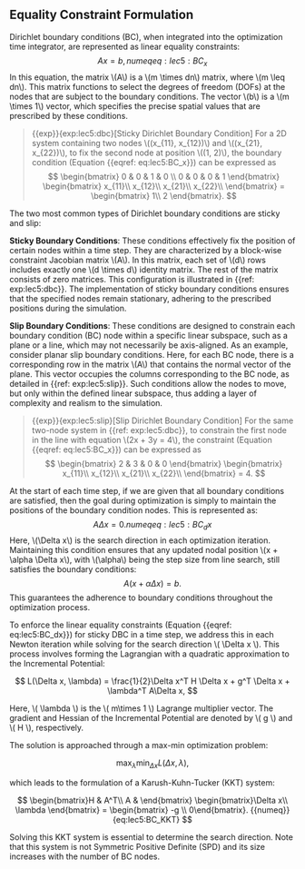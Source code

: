## Equality Constraint Formulation

Dirichlet boundary conditions (BC), when integrated into the optimization time integrator, are represented as linear equality constraints:
$$
    A x = b,
    {{numeq}}{eq:lec5:BC_x}
$$
In this equation, the matrix \\(A\\) is a \\(m \times dn\\) matrix, where \\(m \leq dn\\). This matrix functions to select the degrees of freedom (DOFs) at the nodes that are subject to the boundary conditions. The vector \\(b\\) is a \\(m \times 1\\) vector, which specifies the precise spatial values that are prescribed by these conditions. 

> {{exp}}{exp:lec5:dbc}[Sticky Dirichlet Boundary Condition]
For a 2D system containing two nodes \\((x_{11}, x_{12})\\) and \\((x_{21}, x_{22})\\), to fix the second node at position \\((1, 2)\\), the boundary condition (Equation {{eqref: eq:lec5:BC_x}}) can be expressed as
$$
    \begin{bmatrix}
      0 & 0 & 1 & 0 \\
      0 & 0 & 0 & 1
    \end{bmatrix}  
    \begin{bmatrix}
      x_{11}\\
      x_{12}\\
      x_{21}\\
      x_{22}\\
    \end{bmatrix}
    = 
    \begin{bmatrix}
      1\\
      2
    \end{bmatrix}.
$$

The two most common types of Dirichlet boundary conditions are sticky and slip:

**Sticky Boundary Conditions**: These conditions effectively fix the position of certain nodes within a time step. They are characterized by a block-wise constraint Jacobian matrix \\(A\\). In this matrix, each set of \\(d\\) rows includes exactly one \\(d \times d\\) identity matrix. The rest of the matrix consists of zero matrices. This configuration is illustrated in {{ref: exp:lec5:dbc}}. The implementation of sticky boundary conditions ensures that the specified nodes remain stationary, adhering to the prescribed positions during the simulation.

**Slip Boundary Conditions**: These conditions are designed to constrain each boundary condition (BC) node within a specific linear subspace, such as a plane or a line, which may not necessarily be axis-aligned. As an example, consider planar slip boundary conditions. Here, for each BC node, there is a corresponding row in the matrix \\(A\\) that contains the normal vector of the plane. This vector occupies the columns corresponding to the BC node, as detailed in {{ref: exp:lec5:slip}}. Such conditions allow the nodes to move, but only within the defined linear subspace, thus adding a layer of complexity and realism to the simulation.

> {{exp}}{exp:lec5:slip}[Slip Dirichlet Boundary Condition]
For the same two-node system in {{ref: exp:lec5:dbc}}, to constrain the first node in the line with equation \\(2x + 3y = 4\\), the constraint (Equation {{eqref: eq:lec5:BC_x}}) can be expressed as
$$
    \begin{bmatrix}
      2 & 3 & 0 & 0
    \end{bmatrix}  
    \begin{bmatrix}
      x_{11}\\
      x_{12}\\
      x_{21}\\
      x_{22}\\
    \end{bmatrix}
    = 4.
$$

At the start of each time step, if we are given that all boundary conditions are satisfied, then the goal during optimization is simply to maintain the positions of the boundary condition nodes. This is represented as:
$$
    A \Delta x = 0.
    {{numeq}}{eq:lec5:BC_dx}
$$
Here, \\(\Delta x\\) is the search direction in each optimization iteration. Maintaining this condition ensures that any updated nodal position \\(x + \alpha \Delta x\\), with \\(\alpha\\) being the step size from line search, still satisfies the boundary conditions:
$$
    A (x + \alpha \Delta x) = b.
$$
This guarantees the adherence to boundary conditions throughout the optimization process.

To enforce the linear equality constraints (Equation {{eqref: eq:lec5:BC_dx}}) for sticky DBC in a time step, we address this in each Newton iteration while solving for the search direction \\( \Delta x \\). This process involves forming the Lagrangian with a quadratic approximation to the Incremental Potential:

$$
    L(\Delta x, \lambda) = \frac{1}{2}\Delta x^T H \Delta x + g^T \Delta x + \lambda^T A\Delta x,
$$

Here, \\( \lambda \\) is the \\( m\times 1 \\) Lagrange multiplier vector. The gradient and Hessian of the Incremental Potential are denoted by \\( g \\) and \\( H \\), respectively.

The solution is approached through a max-min optimization problem:

$$
    \max_\lambda \min_{\Delta x} L(\Delta x, \lambda),
$$

which leads to the formulation of a Karush-Kuhn-Tucker (KKT) system:

$$
    \begin{bmatrix}H & A^T\\ A & \end{bmatrix} \begin{bmatrix}\Delta x\\ \lambda \end{bmatrix} = \begin{bmatrix} -g \\ 0\end{bmatrix}.
    {{numeq}}{eq:lec5:BC_KKT}
$$

Solving this KKT system is essential to determine the search direction. Note that this system is not Symmetric Positive Definite (SPD) and its size increases with the number of BC nodes.


